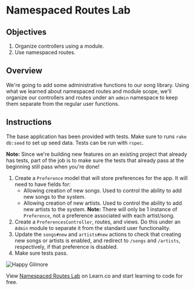 # Namespaced Routes Lab

## Objectives

1. Organize controllers using a module.
2. Use namespaced routes.

## Overview

We're going to add some administrative functions to our song library.
Using what we learned about namespaced routes and module scope, we'll
organize our controllers and routes under an `admin` namespace to keep
them separate from the regular user functions.

## Instructions

The base application has been provided with tests. Make sure to runs
`rake db:seed` to set up seed data. Tests can be run with `rspec`.

**Note:** Since we're building new features on an existing project that
already has tests, part of the job is to make sure the tests that
already pass at the beginning still pass when you're done!

1. Create a `Preference` model that will store preferences for the app. It will need
   to have fields for:
   * Allowing creation of new songs. Used to control the ability to add new songs to the system.
   * Allowing creation of new artists. Used to control the ability to add new artists to the system.
   **Note:** There will only be 1 instance of `Preference`, not a preference associated with each artist/song.
2. Create a `PreferencesController`, routes, and views. Do this under an `Admin` module to separate it from the standard user functionality.
3. Update the `songs#new` and `artists#new` actions to check that creating new songs or artists is enabled, and redirect to `/songs` and `/artists`, respectively, if that preference is disabled.
4. Make sure tests pass.

![Happy Gilmore](http://i.giphy.com/h2Q9ZYee54UOk.gif)

<p data-visibility='hidden'>View <a href='https://learn.co/lessons/namespaced-routes-lab' title='Namespaced Routes Lab'>Namespaced Routes Lab</a> on Learn.co and start learning to code for free.</p>
